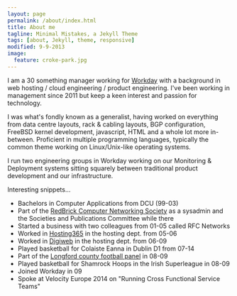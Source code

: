 ```yaml
---
layout: page
permalink: /about/index.html
title: About me
tagline: Minimal Mistakes, a Jekyll Theme
tags: [about, Jekyll, theme, responsive]
modified: 9-9-2013
image:
  feature: croke-park.jpg
---
```


I am a 30 something manager working for [Workday](http://www.workday.com) with a background in web hosting / cloud engineering / product engineering. I've been working in management since 2011 but keep a keen interest and passion for technology.

I was what's fondly known as a generalist, having worked on everything from data centre layouts, rack & cabling layouts, BGP configuration, FreeBSD kernel development, javascript, HTML and a whole lot more in-between. Proficient in multiple programming languages, typically the common theme working on Linux/Unix-like operating systems.

I run two engineering groups in Workday working on our Monitoring & Deployment systems sitting squarely between traditional product development and our infrastructure. 

Interesting snippets...

* Bachelors in Computer Applications from DCU (99-03)
* Part of the [RedBrick Computer Networking Society](http://www.redbrick.dcu.ie) as a sysadmin and the Societies and Publications Committee while there
* Started a business with two colleagues from 01-05 called RFC Networks
* Worked in [Hosting365](http://www.hosting365.com) in the hosting dept. from 05-06
* Worked in [Digiweb](http://hosting.digiweb.ie) in the hosting dept. from 06-09
* Played basketball for Colaiste Eanna in Dublin D1 from 07-14
* Part of the [Longford county football panel](http://longford.gaa.ie) in 08-09
* Played basketball for Shamrock Hoops in the Irish Superleague in 08-09
* Joined Workday in 09
* Spoke at Velocity Europe 2014 on "Running Cross Functional Service Teams" 
